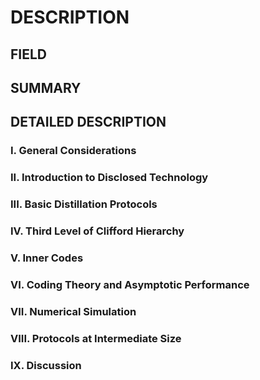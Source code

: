# DESCRIPTION

## FIELD

## SUMMARY

## DETAILED DESCRIPTION

### I. General Considerations

### II. Introduction to Disclosed Technology

### III. Basic Distillation Protocols

### IV. Third Level of Clifford Hierarchy

### V. Inner Codes

### VI. Coding Theory and Asymptotic Performance

### VII. Numerical Simulation

### VIII. Protocols at Intermediate Size

### IX. Discussion

